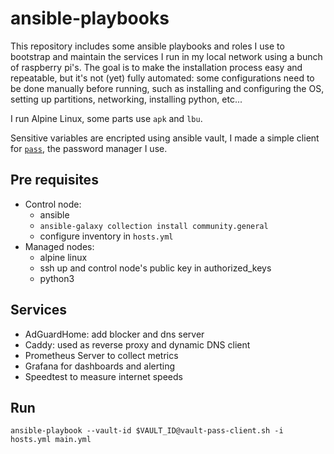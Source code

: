 ansible-playbooks
=================

This repository includes some ansible playbooks and roles I use to bootstrap and maintain the services I run in my local network using a bunch of raspberry pi's. The goal is to make the installation process easy and repeatable, but it's not (yet) fully automated: some configurations need to be done manually before running, such as installing and configuring the OS, setting up partitions, networking, installing python, etc...

I run Alpine Linux, some parts use `apk` and `lbu`.

Sensitive variables are encripted using ansible vault, I made a simple client for [`pass`](https://www.passwordstore.org), the password manager I use.


Pre requisites
--------------

* Control node:
    * ansible
    * `ansible-galaxy collection install community.general`
    * configure inventory in `hosts.yml`
* Managed nodes:
    * alpine linux
    * ssh up and control node's public key in authorized\_keys
    * python3


Services
--------

* AdGuardHome: add blocker and dns server
* Caddy: used as reverse proxy and dynamic DNS client
* Prometheus Server to collect metrics
* Grafana for dashboards and alerting
* Speedtest to measure internet speeds


Run
---

```
ansible-playbook --vault-id $VAULT_ID@vault-pass-client.sh -i hosts.yml main.yml
```
